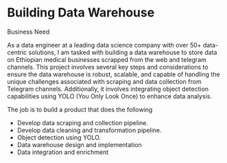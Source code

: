 # Building Data Warehouse
Business Need

As a data engineer at a leading data science company with over 50+ data-centric solutions, I am tasked with building a data warehouse to store data on Ethiopian medical businesses scrapped from the web and telegram channels. This project involves several key steps and considerations to ensure the data warehouse is robust, scalable, and capable of handling the unique challenges associated with scraping and data collection from Telegram channels. Additionally, it involves integrating object detection capabilities using YOLO (You Only Look Once) to enhance data analysis. 

The job is to build a product that does the following 
- Develop data scraping and collection pipeline.
- Develop data cleaning and transformation pipeline.
- Object detection using YOLO.
- Data warehouse design and implementation
- Data integration and enrichment
